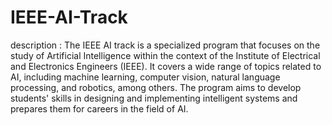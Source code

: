 # IEEE-AI-Track
description : The IEEE AI track is a specialized program that focuses on the study of Artificial Intelligence within the context of the Institute of Electrical and Electronics Engineers (IEEE). It covers a wide range of topics related to AI, including machine learning, computer vision, natural language processing, and robotics, among others. The program aims to develop students' skills in designing and implementing intelligent systems and prepares them for careers in the field of AI.
